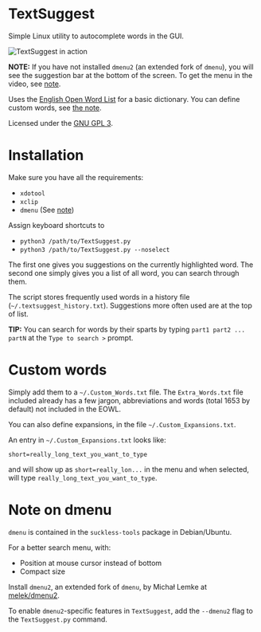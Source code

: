 # TextSuggest

Simple Linux utility to autocomplete words in the GUI.

![TextSuggest in action](http://i.imgur.com/qHCXgsE.gif)

**NOTE:** If you have not installed `dmenu2` (an extended fork of `dmenu`), you will see the suggestion bar at the bottom of the screen. To get the menu in the video, see [note](#note-on-dmenu).

Uses the [English Open Word List](http://dreamsteep.com/projects/the-english-open-word-list.html) for a basic dictionary. You can define custom words, see [the note](#custom-words).

Licensed under the [GNU GPL 3](https://www.gnu.org/licenses/gpl.txt).

# Installation

Make sure you have all the requirements:

 - `xdotool`
 - `xclip`
 - `dmenu` (See [note](#note-on-dmenu))

Assign keyboard shortcuts to

- `python3 /path/to/TextSuggest.py`
- `python3 /path/to/TextSuggest.py --noselect`

The first one gives you suggestions on the currently highlighted word.
The second one simply gives you a list of all word, you can search through them.

The script stores frequently used words in a history file (`~/.textsuggest_history.txt`). Suggestions more often used
are at the top of list.

**TIP:** You can search for words by their sparts by
typing `part1 part2 ... partN` at the `Type to search >` prompt.

# Custom words

Simply add them to a `~/.Custom_Words.txt` file. The `Extra_Words.txt` file included already has a
few jargon, abbreviations and words (total 1653 by default) not included in the EOWL.

You can also define expansions, in the file `~/.Custom_Expansions.txt`.

An entry in `~/.Custom_Expansions.txt` looks like:

    short=really_long_text_you_want_to_type

and will show up as `short=really_lon...` in the menu and when selected, will type `really_long_text_you_want_to_type`.

# Note on dmenu

`dmenu` is contained in the `suckless-tools` package in Debian/Ubuntu.

For a better search menu, with:

- Position at mouse cursor instead of bottom
- Compact size

Install `dmenu2`, an extended fork of `dmenu`, by Michał Lemke at [melek/dmenu2](https://bitbucket.org/melek/dmenu2).

To enable `dmenu2`-specific features in `TextSuggest`, add the `--dmenu2` flag to the `TextSuggest.py` command.
